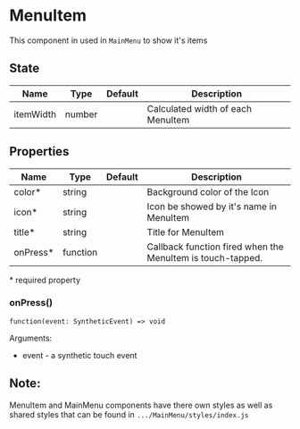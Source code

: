 # MenuItem

This component in used in `MainMenu` to show it's items

## State

| Name      | Type   | Default | Description                       |
| --------- | ------ | ------- | --------------------------------- |
| itemWidth | number |         | Calculated width of each MenuItem |

## Properties

| Name     | Type     | Default | Description                                                |
| -------- | -------- | ------- | ---------------------------------------------------------- |
| color*   | string   |         | Background color of the Icon                               |
| icon*    | string   |         | Icon be showed by it's name in MenuItem                    |
| title*   | string   |         | Title for MenuItem                                         |
| onPress* | function |         | Callback function fired when the MenuItem is touch-tapped. |

\* required property

### onPress()

`function(event: SyntheticEvent) => void`

Arguments:
* event - a synthetic touch event

## Note:
MenuItem and MainMenu components have there own styles as well as shared styles that can be found in  `.../MainMenu/styles/index.js`
